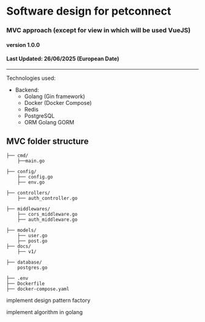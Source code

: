# Software design for petconnect

### MVC approach (except for view in which will be used VueJS)

#### version 1.0.0
#### Last Updated: 26/06/2025 (European Date)

---
Technologies used:

- Backend:
    - Golang (Gin framework)
    - Docker (Docker Compose)
    - Redis
    - PostgreSQL
    - ORM Golang GORM

## MVC folder structure

```text
├── cmd/
    ├──main.go
    
├── config/
    ├── config.go
    ├── env.go

├── controllers/
    ├── auth_controller.go

├── middlewares/
    ├── cors_middleware.go
    ├── auth_middleware.go

├── models/
    ├── user.go
    ├── post.go
├── docs/
    ├── v1/
    
├── database/
    postgres.go

├── .env
├── Dockerfile
├── docker-compose.yaml
```

implement design pattern
factory

implement algorithm in golang 




    